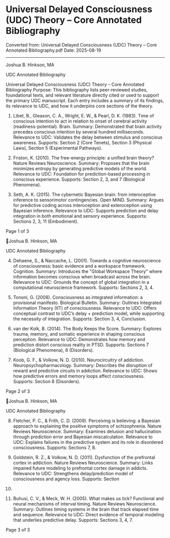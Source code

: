 # Universal Delayed Consciousness (UDC) Theory – Core Annotated Bibliography

Converted from: Universal Delayed Consciousness (UDC) Theory – Core Annotated Bibliography.pdf
Date: 2025-08-19

---

Joshua B. Hinkson, MA

UDC Annotated Bibliography

Universal Delayed Consciousness (UDC) Theory – Core Annotated Bibliography
Purpose: This bibliography lists peer-reviewed studies, foundational texts, and relevant
literature directly cited or used to support the primary UDC manuscript. Each entry includes a
summary of its findings, its relevance to UDC, and how it underpins core sections of the theory.

1. Libet, B., Gleason, C. A., Wright, E. W., & Pearl, D. K. (1983). Time of conscious intention
to act in relation to onset of cerebral activity (readiness-potential). Brain.
Summary: Demonstrated that brain activity precedes conscious intention by several hundred
milliseconds. Relevance to UDC: Validates the delay between stimulus and conscious
awareness. Supports: Section 2 (Core Tenets), Section 3 (Physical Laws), Section 5
(Experimental Pathways).

2. Friston, K. (2010). The free-energy principle: a unified brain theory? Nature Reviews
Neuroscience.
Summary: Proposes that the brain minimizes entropy by generating predictive models of the
world. Relevance to UDC: Foundation for prediction-based processing in conscious experience.
Supports: Section 2, 3, and 7 (Biological Phenomena).

3. Seth, A. K. (2015). The cybernetic Bayesian brain: from interoceptive inference to
sensorimotor contingencies. Open MIND.
Summary: Argues for predictive coding across interoception and exteroception using Bayesian
inference. Relevance to UDC: Supports prediction and delay integration in both emotional and
sensory experience. Supports: Sections 2, 3, 11 (Embodiment).

Page 1 of 3

Joshua B. Hinkson, MA

UDC Annotated Bibliography

4. Dehaene, S., & Naccache, L. (2001). Towards a cognitive neuroscience of consciousness:
basic evidence and a workspace framework. Cognition.
Summary: Introduces the "Global Workspace Theory" where information becomes conscious
when broadcast across the brain. Relevance to UDC: Grounds the concept of global integration
in a computational neuroscience framework. Supports: Sections 2, 3, 4.

5. Tononi, G. (2008). Consciousness as integrated information: a provisional manifesto.
Biological Bulletin.
Summary: Outlines Integrated Information Theory (IIT) of consciousness. Relevance to UDC:
Offers conceptual contrast to UDC’s delay + prediction model, while supporting the necessity of
integration. Supports: Section 3, 4, Conclusion.

6. van der Kolk, B. (2014). The Body Keeps the Score.
Summary: Explores trauma, memory, and somatic experience in shaping conscious perception.
Relevance to UDC: Demonstrates how memory and prediction distort conscious reality in
PTSD. Supports: Sections 7 (Biological Phenomena), 8 (Disorders).

7. Koob, G. F., & Volkow, N. D. (2010). Neurocircuitry of addiction.
Neuropsychopharmacology.
Summary: Describes the disruption of reward and predictive circuits in addiction. Relevance to
UDC: Shows how predictive errors and memory loops affect consciousness. Supports: Section
8 (Disorders).

Page 2 of 3

Joshua B. Hinkson, MA

UDC Annotated Bibliography

8. Fletcher, P. C., & Frith, C. D. (2009). Perceiving is believing: a Bayesian approach to
explaining the positive symptoms of schizophrenia. Nature Reviews Neuroscience.
Summary: Examines delusion and hallucination through prediction error and Bayesian
miscalculation. Relevance to UDC: Explains failures in the predictive system and its role in
disordered consciousness. Supports: Sections 7, 8.

9. Goldstein, R. Z., & Volkow, N. D. (2011). Dysfunction of the prefrontal cortex in addiction.
Nature Reviews Neuroscience.
Summary: Links impaired future modeling to prefrontal cortex damage in addicts. Relevance to
UDC: Strengthens delay/prediction model of consciousness and agency loss. Supports: Section
8.

10. Buhusi, C. V., & Meck, W. H. (2005). What makes us tick? Functional and neural
mechanisms of interval timing. Nature Reviews Neuroscience.
Summary: Outlines timing systems in the brain that track elapsed time and sequence. Relevance
to UDC: Direct evidence of temporal modeling that underlies predictive delay. Supports:
Sections 3, 4, 7.

Page 3 of 3

